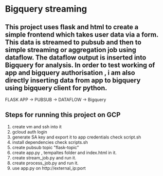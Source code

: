 # Bigquery streaming 
## This project uses flask and html to create a simple frontend which takes user data via a form. This data is streamed to pubsub and then to simple streaming or aggregation job using dataflow. The dataflow output is inserted into Bigquery for analysis. In order to test working of app and bigquery authorisation , i am also directly inserting data from app to bigquery using bigquery client for python.

FLASK APP  &#8594; PUBSUB  &#8594; DATAFLOW  &#8594; Bigquery

## Steps for running this project on GCP

1. create vm and ssh into it
2. gcloud auth login
3. generate SA key and export it to app credentials check script.sh
4. install dependencies check scripts.sh
5. create pubsub topic "flask-topic"
6. create app.py , tempaltes folder and index.html in it.
7. create stream_job.py and run it.
8. create process_job.py and run it.
9. use app.py on http://external_ip:port
